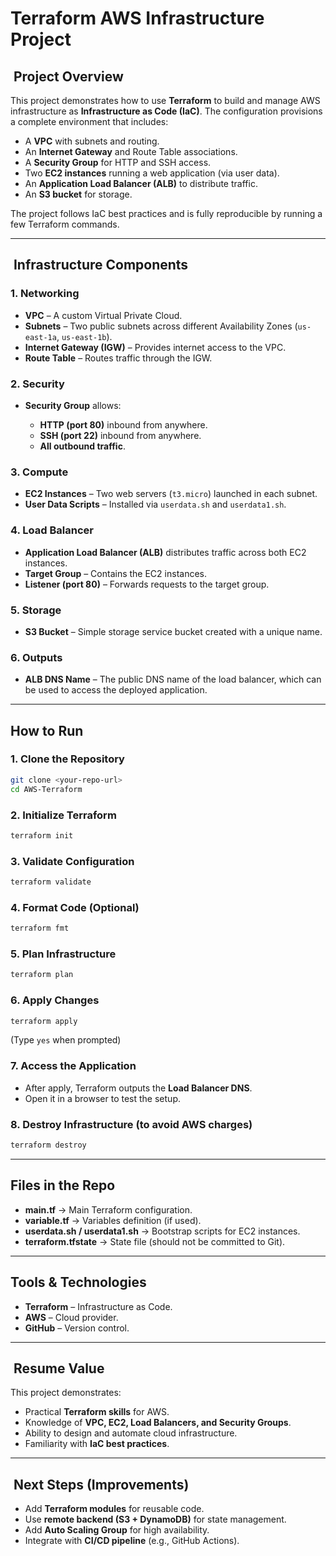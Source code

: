 # Terraform AWS Infrastructure Project

##  Project Overview

This project demonstrates how to use **Terraform** to build and manage AWS infrastructure as **Infrastructure as Code (IaC)**. The configuration provisions a complete environment that includes:

* A **VPC** with subnets and routing.
* An **Internet Gateway** and Route Table associations.
* A **Security Group** for HTTP and SSH access.
* Two **EC2 instances** running a web application (via user data).
* An **Application Load Balancer (ALB)** to distribute traffic.
* An **S3 bucket** for storage.

The project follows IaC best practices and is fully reproducible by running a few Terraform commands.

---

##  Infrastructure Components

### 1. **Networking**

* **VPC** – A custom Virtual Private Cloud.
* **Subnets** – Two public subnets across different Availability Zones (`us-east-1a`, `us-east-1b`).
* **Internet Gateway (IGW)** – Provides internet access to the VPC.
* **Route Table** – Routes traffic through the IGW.

### 2. **Security**

* **Security Group** allows:

  * **HTTP (port 80)** inbound from anywhere.
  * **SSH (port 22)** inbound from anywhere.
  * **All outbound traffic**.

### 3. **Compute**

* **EC2 Instances** – Two web servers (`t3.micro`) launched in each subnet.
* **User Data Scripts** – Installed via `userdata.sh` and `userdata1.sh`.

### 4. **Load Balancer**

* **Application Load Balancer (ALB)** distributes traffic across both EC2 instances.
* **Target Group** – Contains the EC2 instances.
* **Listener (port 80)** – Forwards requests to the target group.

### 5. **Storage**

* **S3 Bucket** – Simple storage service bucket created with a unique name.

### 6. **Outputs**

* **ALB DNS Name** – The public DNS name of the load balancer, which can be used to access the deployed application.

---

## How to Run

### 1. **Clone the Repository**

```bash
git clone <your-repo-url>
cd AWS-Terraform
```

### 2. **Initialize Terraform**

```bash
terraform init
```

### 3. **Validate Configuration**

```bash
terraform validate
```

### 4. **Format Code (Optional)**

```bash
terraform fmt
```

### 5. **Plan Infrastructure**

```bash
terraform plan
```

### 6. **Apply Changes**

```bash
terraform apply
```

(Type `yes` when prompted)

### 7. **Access the Application**

* After apply, Terraform outputs the **Load Balancer DNS**.
* Open it in a browser to test the setup.

### 8. **Destroy Infrastructure** (to avoid AWS charges)

```bash
terraform destroy
```

---

## Files in the Repo

* **main.tf** → Main Terraform configuration.
* **variable.tf** → Variables definition (if used).
* **userdata.sh / userdata1.sh** → Bootstrap scripts for EC2 instances.
* **terraform.tfstate** → State file (should not be committed to Git).

---

## Tools & Technologies

* **Terraform** – Infrastructure as Code.
* **AWS** – Cloud provider.
* **GitHub** – Version control.

---

##  Resume Value

This project demonstrates:

* Practical **Terraform skills** for AWS.
* Knowledge of **VPC, EC2, Load Balancers, and Security Groups**.
* Ability to design and automate cloud infrastructure.
* Familiarity with **IaC best practices**.

---

##  Next Steps (Improvements)

* Add **Terraform modules** for reusable code.
* Use **remote backend (S3 + DynamoDB)** for state management.
* Add **Auto Scaling Group** for high availability.
* Integrate with **CI/CD pipeline** (e.g., GitHub Actions).
